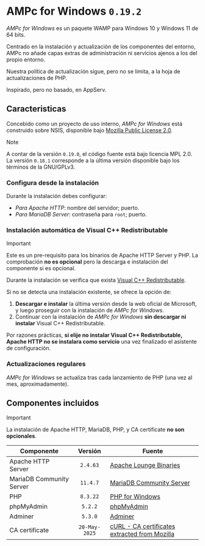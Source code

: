 # AMPc for Windows ``0.19.2``
_AMPc for Windows_ es un paquete WAMP para Windows 10 y Windows 11 de 64 bits. 

Centrado en la instalación y actualización de los componentes del entorno, AMPc no añade capas extras de administración ni servicios ajenos a los del propio entorno.

Nuestra política de actualización sigue, pero no se limita, a la hoja de actualizaciones de PHP.

Inspirado, pero no basado, en AppServ.

## Caracteristicas
Concebido como un proyecto de uso interno, _AMPc for Windows_ está construido sobre NSIS, disponible bajo [Mozilla Public License 2.0](https://www.mozilla.org/en-US/MPL/).

> [!NOTE]
> A contar de la versión ``0.19.0``, el código fuente está bajo licencia MPL 2.0.<br />
> La versión ``0.18.1`` corresponde a la última versión disponible bajo los términos de la GNU/GPLv3.

### Configura desde la instalación
Durante la instalación debes configurar:
- *Para Apache HTTP*: nombre del servidor; puerto.
- *Para MariaDB Server*: contraseña para ``root``; puerto.

### Instalación automática de Visual C++ Redistributable
> [!IMPORTANT]
> Este es un pre-requisito para los binarios de Apache HTTP Server y PHP. La comprobación **no es opcional** pero la descarga e instalación del componente si es opcional.

Durante la instalación se verifica que exista  [Visual C++ Redistributable](https://learn.microsoft.com/es-es/cpp/windows/latest-supported-vc-redist?view=msvc-170).

Si no se detecta una instalación existente, se ofrece la opción de:
1. **Descargar e instalar** la última versión desde la web oficial de Microsoft, y luego proseguir con la instalación de _AMPc for Windows_.
2. Continuar con la instalación de _AMPc for Windows_ **sin descargar ni instalar** Visual C++ Redistributable.

Por razones prácticas, **si elije no instalar Visual C++ Redistributable, Apache HTTP no se instalara como servicio** una vez finalizado el asistente de configuración.

### Actualizaciones regulares
_AMPc for Windows_ se actualiza tras cada lanzamiento de PHP (una vez al mes, aproximadamente).

## Componentes incluidos

> [!IMPORTANT]
> La instalación de Apache HTTP, MariaDB, PHP, y CA certificate **no son opcionales**.

| Componente | Versión | Fuente |
|---|:-:|---|
| Apache HTTP Server | ``2.4.63`` | [Apache Lounge Binaries](https://www.apachelounge.com/download/) |
| MariaDB Community Server | ``11.4.7`` | [MariaDB Community Server](https://mariadb.org/download/) |
| PHP | ``8.3.22`` | [PHP for Windows](https://windows.php.net/download/) |
| phpMyAdmin | ``5.2.2`` | [phpMyAdmin](https://www.phpmyadmin.net/) |
| Adminer | ``5.3.0`` | [Adminer](https://www.adminer.org/) |
| CA certificate | ``20-May-2025`` | [cURL - CA certificates extracted from Mozilla](https://curl.se/docs/caextract.html) |
